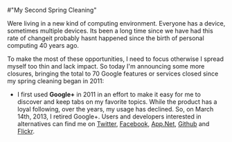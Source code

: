 #"My Second Spring Cleaning"

Were living in a new kind of computing environment. Everyone has a device, sometimes multiple devices. Its been a long time since we have had this rate of changeit probably hasnt happened since the birth of personal computing 40 years ago.

To make the most of these opportunities, I need to focus  otherwise I spread myself too thin and lack impact. So today I'm announcing some more closures, bringing the total to 70 Google features or services closed since my spring cleaning began in 2011:
<ul>
	<li>I first used <strong>Google+</strong> in 2011 in an effort to make it easy for me to discover and keep tabs on my favorite topics. While the product has a loyal following, over the years, my usage has declined. So, on March 14th, 2013, I retired Google+. Users and developers interested in alternatives can find me on <a href="http://twitter.com/conoro">Twitter</a>, <a href="https://www.facebook.com/conoroneill">Facebook</a>, <a href="http://alpha.app.net/conor">App.Net</a>, <a href="https://github.com/conoro/">Github</a> and <a href="http://www.flickr.com/people/bandon1/">Flickr</a>.</li>
</ul>